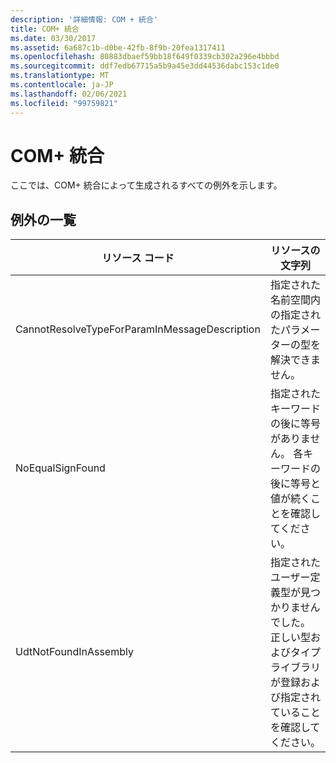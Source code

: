 ```yaml
---
description: '詳細情報: COM + 統合'
title: COM+ 統合
ms.date: 03/30/2017
ms.assetid: 6a687c1b-d0be-42fb-8f9b-20fea1317411
ms.openlocfilehash: 80883dbaef59bb18f649f0339cb302a296e4bbbd
ms.sourcegitcommit: ddf7edb67715a5b9a45e3dd44536dabc153c1de0
ms.translationtype: MT
ms.contentlocale: ja-JP
ms.lasthandoff: 02/06/2021
ms.locfileid: "99759821"
---
```

# <a name="com-integration"></a>COM+ 統合

ここでは、COM+ 統合によって生成されるすべての例外を示します。  
  
## <a name="exception-list"></a>例外の一覧  
  
|リソース コード|リソースの文字列|  
|-------------------|---------------------|  
|CannotResolveTypeForParamInMessageDescription|指定された名前空間内の指定されたパラメーターの型を解決できません。|  
|NoEqualSignFound|指定されたキーワードの後に等号がありません。 各キーワードの後に等号と値が続くことを確認してください。|  
|UdtNotFoundInAssembly|指定されたユーザー定義型が見つかりませんでした。 正しい型およびタイプ ライブラリが登録および指定されていることを確認してください。|

